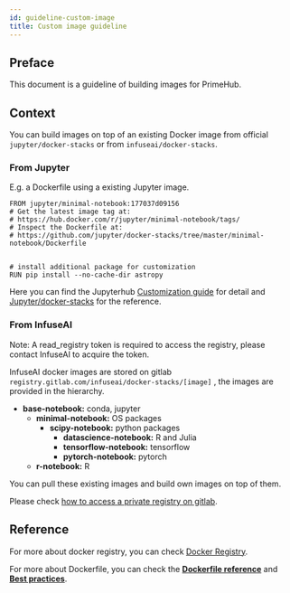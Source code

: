 ```yaml
---
id: guideline-custom-image
title: Custom image guideline
---
```


## Preface

This document is a guideline of building images for PrimeHub.

## Context

You can build images on top of an existing Docker image from official `jupyter/docker-stacks` or from `infuseai/docker-stacks`.

### From Jupyter

E.g. a Dockerfile using a existing Jupyter image.

    FROM jupyter/minimal-notebook:177037d09156
    # Get the latest image tag at:
    # https://hub.docker.com/r/jupyter/minimal-notebook/tags/
    # Inspect the Dockerfile at:
    # https://github.com/jupyter/docker-stacks/tree/master/minimal-notebook/Dockerfile
    
    
    # install additional package for customization
    RUN pip install --no-cache-dir astropy

Here you can find the Jupyterhub [Customization guide](https://zero-to-jupyterhub.readthedocs.io/en/latest/customizing/user-environment.html#customize-an-existing-docker-image) for detail and [Jupyter/docker-stacks](https://github.com/jupyter/docker-stacks) for the reference.

### From InfuseAI

Note: A read_registry token is required to access the registry, please contact InfuseAI to acquire the token.

InfuseAI docker images are stored on gitlab `registry.gitlab.com/infuseai/docker-stacks/[image]` , the images are provided in the hierarchy.

- **base-notebook:** conda, jupyter
    - **minimal-notebook:** OS packages
        - **scipy-notebook:** python packages
            - **datascience-notebook:** R and Julia
            - **tensorflow-notebook:** tensorflow
            - **pytorch-notebook:** pytorch
    - **r-notebook:** R

You can pull these existing images and build own images on top of them.

Please check [how to access a private registry on gitlab](https://docs.gitlab.com/ee/user/packages/container_registry/#using-with-private-projects).

## Reference

For more about docker registry, you can check [Docker Registry](https://docs.docker.com/registry/introduction/).

For more about Dockerfile, you can check the [**Dockerfile reference**](https://docs.docker.com/engine/reference/builder/) and [**Best practices**](https://docs.docker.com/develop/develop-images/dockerfile_best-practices/).
